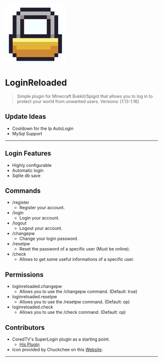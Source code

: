 <a href="https://www.spigotmc.org/resources/loginreloaded.81861/"><img src="https://raw.githubusercontent.com/8bitFra/LoginReloaded/master/icon%20-%20byChuckchee.png" title="FVCproductions" alt="FVCproductions" width="200" height="200"></a>



# LoginReloaded

> Simple plugin for Minecraft Bukkit/Spigot that allows you to log in to protect your world from unwanted users. Versions: [1.13-1.16]


## Update Ideas

- Cooldown for the Ip AutoLogin
- MySql Support

---
## Login Features
- Highly configurable
- Automatic login
- Sqlite db save


## Commands

- /register
  - Register your account.
- /login
  - Login your account.
- /logout
  - Logout your account.
- /changepw
  - Change your login password.
- /resetpw
  - Reset the password of a specific user (Must be online).
- /check
  - Allows to get some useful informations of a specific user.

## Permissions

- loginreloaded.changepw
  - Allows you to use the /changepw command. (Default: true)
- loginreloaded.resetpw
  - Allows you to use the /resetpw command. (Default: op)
- loginreloaded.check
  - Allows you to use the /check command. (Default: op)

## Contributors
- CoredTV's SuperLogin plugin as a starting point.
  - <a href="https://www.spigotmc.org/resources/superlogin-a-login-system.20324/">His Plugin</a>
- Icon provided by Chuckchee on this <a href="https://icons-for-free.com/lock-131982518830500474/">Website</a>.
---

